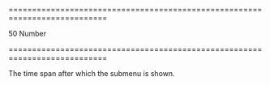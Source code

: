 <!--**
/*-------------------------------------------
    Auto-generated file. Do not modify.
-------------------------------------------

**-->
===========================================================================
<!--default-->50<!--/default-->
<!--type-->Number<!--/type-->
===========================================================================

<!--shortDescription-->
The time span after which the submenu is shown.
<!--/shortDescription-->

<!--fullDescription-->

<!--/fullDescription-->